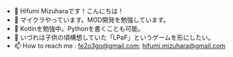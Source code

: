 - 👋 Hifumi Mizuharaです！こんにちは！
- 👀 マイクラやっています。MOD開発を勉強しています。
- 🌱 Kotlinを勉強中。Pythonを書くことも可能。
- 💞️ いづれは子供の頃構想していた「LPaF」というゲームを形にしたい。
- 📫 How to reach me : fe2o3go@gmail.com; hifumi.mizuhara@gmail.com

<!---
IamFettgo/IamFettgo is a ✨ special ✨ repository because its `README.md` (this file) appears on your GitHub profile.
You can click the Preview link to take a look at your changes.
--->
